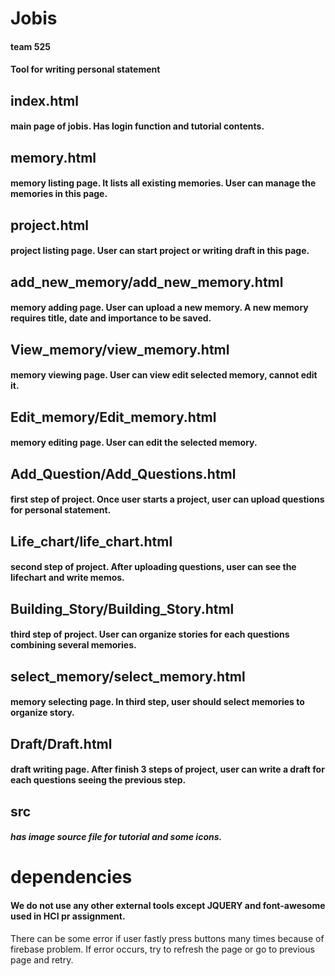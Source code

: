 # Jobis
#### team 525
#### Tool for writing personal statement

## index.html
#### main page of jobis. Has login function and tutorial contents.  

## memory.html
#### memory listing page. It lists all existing memories. User can manage the memories in this page.

## project.html
#### project listing page. User can start project or writing draft in this page.

## add_new_memory/add_new_memory.html
#### memory adding page. User can upload a new memory. A new memory requires title, date and importance to be saved.

## View_memory/view_memory.html
#### memory viewing page. User can view edit selected memory, cannot edit it.

## Edit_memory/Edit_memory.html
#### memory editing page. User can edit the selected memory.

## Add_Question/Add_Questions.html
#### first step of project. Once user starts a project, user can upload questions for personal statement.

## Life_chart/life_chart.html
#### second step of project. After uploading questions, user can see the lifechart and write memos.

## Building_Story/Building_Story.html
#### third step of project. User can organize stories for each questions combining several memories.

## select_memory/select_memory.html
#### memory selecting page. In third step, user should select memories to organize story.

## Draft/Draft.html
#### draft writing page. After finish 3 steps of project, user can write a draft for each questions seeing the previous step.

## src
##### has image source file for tutorial and some icons.


# dependencies
#### We do not use any other external tools except JQUERY and font-awesome used in HCI pr assignment.

There can be some error if user fastly press buttons many times because of firebase problem. If error occurs, try to refresh the page or go to previous page and retry. 
